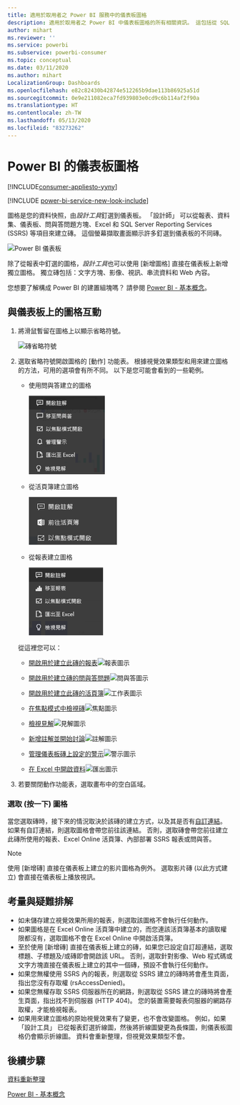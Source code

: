 ```yaml
---
title: 適用於取用者之 Power BI 服務中的儀表板圖格
description: 適用於取用者之 Power BI 中儀表板圖格的所有相關資訊。 這包括從 SQL Server Reporting Services (SSRS) 建立的磚。
author: mihart
ms.reviewer: ''
ms.service: powerbi
ms.subservice: powerbi-consumer
ms.topic: conceptual
ms.date: 03/11/2020
ms.author: mihart
LocalizationGroup: Dashboards
ms.openlocfilehash: e82c82430b42874e512265b9dae113b86925a51d
ms.sourcegitcommit: 0e9e211082eca7fd939803e0cd9c6b114af2f90a
ms.translationtype: HT
ms.contentlocale: zh-TW
ms.lasthandoff: 05/13/2020
ms.locfileid: "83273262"
---
```

# <a name="dashboard-tiles-in-power-bi"></a>Power BI 的儀表板圖格

[!INCLUDE[consumer-appliesto-yyny](../includes/consumer-appliesto-ynny.md)]

[!INCLUDE [power-bi-service-new-look-include](../includes/power-bi-service-new-look-include.md)]

圖格是您的資料快照，由*設計工具*釘選到儀表板。 「設計師」  可以從報表、資料集、儀表板、問與答問題方塊、Excel 和 SQL Server Reporting Services (SSRS) 等項目來建立磚。  這個螢幕擷取畫面顯示許多釘選到儀表板的不同磚。

![Power BI 儀表板](./media/end-user-tiles/power-bi-dash.png)


除了從報表中釘選的圖格，*設計工具*也可以使用 [新增圖格]  直接在儀表板上新增獨立圖格。 獨立磚包括：文字方塊、影像、視訊、串流資料和 Web 內容。

您想要了解構成 Power BI 的建置組塊嗎？  請參閱 [Power BI - 基本概念](end-user-basic-concepts.md)。


## <a name="interacting-with-tiles-on-a-dashboard"></a>與儀表板上的圖格互動

1. 將滑鼠暫留在圖格上以顯示省略符號。
   
    ![磚省略符號](./media/end-user-tiles/ellipses_new.png)
2. 選取省略符號開啟圖格的 [動作] 功能表。 根據視覺效果類型和用來建立圖格的方法，可用的選項會有所不同。 以下是您可能會看到的一些範例。

    - 使用問與答建立的圖格
   
        ![省略符號圖示](./media/end-user-tiles/power-bi-options-1.png)

    - 從活頁簿建立圖格
   
        ![省略符號圖示](./media/end-user-tiles/power-bi-options-2.png)

    - 從報表建立圖格
   
        ![省略符號圖示](./media/end-user-tiles/power-bi-options-3.png)
   
    從這裡您可以：
   
   * [開啟用於建立此磚的報表](end-user-reports.md)![報表圖示](./media/end-user-tiles/chart-icon.jpg)  
   
   * [開啟用於建立磚的問與答問題](end-user-reports.md)![問與答圖示](./media/end-user-tiles/qna-icon.png)  
   

   * [開啟用於建立此磚的活頁簿](end-user-reports.md)![工作表圖示](./media/end-user-tiles/power-bi-open-worksheet.png)  
   * [在焦點模式中檢視磚](end-user-focus.md)![焦點圖示](./media/end-user-tiles/fullscreen-icon.jpg)  
   * [檢視見解](end-user-insights.md)![見解圖示](./media/end-user-tiles/power-bi-insights.png)
   * [新增註解並開始討論](end-user-comment.md)![註解圖示](./media/end-user-tiles/comment-icons.png)
   * [管理儀表板磚上設定的警示](end-user-alerts.md)![警示圖示](./media/end-user-tiles/power-bi-alert-icon.png)
   * [在 Excel 中開啟資料](end-user-export.md)![匯出圖示](./media/end-user-tiles/power-bi-export-icon.png)


3. 若要關閉動作功能表，選取畫布中的空白區域。

### <a name="select-click-a-tile"></a>選取 (按一下) 圖格
當您選取磚時，接下來的情況取決於該磚的建立方式，以及其是否有[自訂連結](../create-reports/service-dashboard-edit-tile.md)。 如果有自訂連結，則選取圖格會帶您前往該連結。 否則，選取磚會帶您前往建立此磚所使用的報表、Excel Online 活頁簿、內部部署 SSRS 報表或問與答。

> [!NOTE]
> 使用 [新增磚]  直接在儀表板上建立的影片圖格為例外。 選取影片磚 (以此方式建立) 會直接在儀表板上播放視訊。   
> 
> 

## <a name="considerations-and-troubleshooting"></a>考量與疑難排解
* 如未儲存建立視覺效果所用的報表，則選取該圖格不會執行任何動作。
* 如果圖格是在 Excel Online 活頁簿中建立的，而您連該活頁簿基本的讀取權限都沒有，選取圖格不會在 Excel Online 中開啟活頁簿。
* 至於使用 [新增磚]  直接在儀表板上建立的磚，如果您已設定自訂超連結，選取標題、子標題及/或磚即會開啟該 URL。  否則，選取針對影像、Web 程式碼或文字方塊直接在儀表板上建立的其中一個磚，預設不會執行任何動作。
* 如果您無權使用 SSRS 內的報表，則選取從 SSRS 建立的磚時將會產生頁面，指出您沒有存取權 (rsAccessDenied)。
* 如果您無權存取 SSRS 伺服器所在的網路，則選取從 SSRS 建立的磚時將會產生頁面，指出找不到伺服器 (HTTP 404)。 您的裝置需要報表伺服器的網路存取權，才能檢視報表。
* 如果用來建立圖格的原始視覺效果有了變更，也不會改變圖格。  例如，如果「設計工具」  已從報表釘選折線圖，然後將折線圖變更為長條圖，則儀表板圖格仍會顯示折線圖。 資料會重新整理，但視覺效果類型不會。

## <a name="next-steps"></a>後續步驟
[資料重新整理](../connect-data/refresh-data.md)

[Power BI - 基本概念](end-user-basic-concepts.md)


